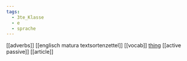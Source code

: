 ```yaml
---
tags:
  - 3te_Klasse
  - e
  - sprache
---
```

[[adverbs]]
[[englisch matura textsortenzettel]]
[[vocab]]
[thing](https://www.ego4u.com/)
[[active passive]]
[[article]]